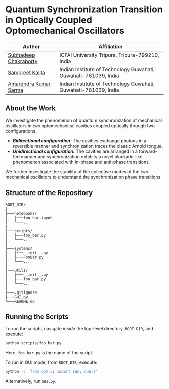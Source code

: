 # Quantum Synchronization Transition in Optically Coupled Optomechanical Oscillators

Author | Affiliation
------------ | -------------
[Subhadeep Chakraborty](https://scholar.google.co.in/citations?user=o5n-rDUAAAAJ&hl=en) | ICFAI University Tripura, Tripura-799210, India
[Sampreet Kalita](https://www.iitg.ac.in/stud/sampreet/) | Indian Institute of Technology Guwahati, Guwahati-781039, India
[Amarendra Kumar Sarma](https://www.iitg.ac.in/aksarma/) | Indian Institute of Technology Guwahati, Guwahati-781039, India

## About the Work

We investigate the phenomenon of quantum synchronization of mechanical oscillators in two optomechanical cavities coupled optically through two configurations.

* ***Bidirectional configuration:*** The cavities exchange photons in a reversible manner and synchronization traces the classic Arnold tongue.
* ***Unidirectional configuration:*** The cavities are arranged in a forward-fed manner and synchronization exhibits a novel blockade-like phenomenon associated with in-phase and anti-phase transitions.

We further investigate the stability of the collective modes of the two mechanical oscillators to understand the synchronization phase transitions.

## Structure of the Repository
```
ROOT_DIR/
|
├───notebooks/
│   ├───foo_bar.ipynb
│   └───...
|
│───scripts/
│   ├───foo_bar.py
│   └───...
|
├───systems/
│   ├───__init__.py
│   ├───FooBar.py
│   └───...
|
│───utils/
│   ├───__init__.py
│   ├───foo_bar.py
│   └───...
│
├───.gitignore
├───GUI.py
└───README.md
```

## Running the Scripts

To run the scripts, navigate *inside* the top-level directory, `ROOT_DIR`, and execute:

```bash
python scripts/foo_bar.py
```

Here, `foo_bar.py` is the name of the script.

To run in GUI mode, from `ROOT_DIR`, execute:

```bash
python -c 'from qom.ui import run; run()'
```

Alternatively, run `GUI.py`.

